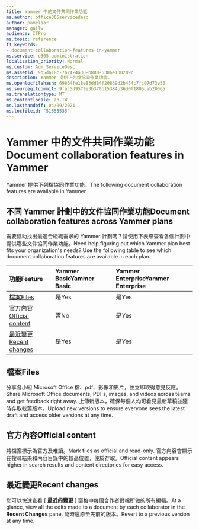 ```yaml
---
title: Yammer 中的文件共同作業功能
ms.author: office365servicedesc
author: pamelaar
manager: gailw
audience: ITPro
ms.topic: reference
f1_keywords:
- document-collaboration-features-in-yammer
ms.service: o365-administration
localization_priority: Normal
ms.custom: Adm_ServiceDesc
ms.assetid: 9b5d618c-7a24-4a30-b880-6306e130209c
description: Yammer 提供下列檔協同作業功能。
ms.openlocfilehash: 69864fe18e83dd84f20869d2b454c7fc07d73e50
ms.sourcegitcommit: 9fac5d9579e3b370b15384b36d0f1805cab20065
ms.translationtype: MT
ms.contentlocale: zh-TW
ms.lasthandoff: 04/09/2021
ms.locfileid: "51653535"
---
```

# <a name="document-collaboration-features-in-yammer"></a><span data-ttu-id="06af8-103">Yammer 中的文件共同作業功能</span><span class="sxs-lookup"><span data-stu-id="06af8-103">Document collaboration features in Yammer</span></span>

<span data-ttu-id="06af8-104">Yammer 提供下列檔協同作業功能。</span><span class="sxs-lookup"><span data-stu-id="06af8-104">The following document collaboration features are available in Yammer.</span></span>
  
## <a name="document-collaboration-features-across-yammer-plans"></a><span data-ttu-id="06af8-105">不同 Yammer 計劃中的文件協同作業功能</span><span class="sxs-lookup"><span data-stu-id="06af8-105">Document collaboration features across Yammer plans</span></span>

<span data-ttu-id="06af8-p101">需要協助找出最適合組織需求的 Yammer 計劃嗎？請使用下表來查看各個計劃中提供哪些文件協同作業功能。</span><span class="sxs-lookup"><span data-stu-id="06af8-p101">Need help figuring out which Yammer plan best fits your organization's needs? Use the following table to see which document collaboration features are available in each plan.</span></span>
  
|<span data-ttu-id="06af8-108">**功能**</span><span class="sxs-lookup"><span data-stu-id="06af8-108">**Feature**</span></span>|<span data-ttu-id="06af8-109">**Yammer Basic**</span><span class="sxs-lookup"><span data-stu-id="06af8-109">**Yammer Basic**</span></span>|<span data-ttu-id="06af8-110">**Yammer Enterprise**</span><span class="sxs-lookup"><span data-stu-id="06af8-110">**Yammer Enterprise**</span></span>|
|:-----|:-----|:-----|
|[<span data-ttu-id="06af8-111">檔案</span><span class="sxs-lookup"><span data-stu-id="06af8-111">Files</span></span>](document-collaboration-features-in-yammer.md#files) <br/> |<span data-ttu-id="06af8-112">是</span><span class="sxs-lookup"><span data-stu-id="06af8-112">Yes</span></span>  <br/> |<span data-ttu-id="06af8-113">是</span><span class="sxs-lookup"><span data-stu-id="06af8-113">Yes</span></span>  <br/> |
|[<span data-ttu-id="06af8-114">官方內容</span><span class="sxs-lookup"><span data-stu-id="06af8-114">Official content</span></span>](document-collaboration-features-in-yammer.md#official-content) <br/> |<span data-ttu-id="06af8-115">否</span><span class="sxs-lookup"><span data-stu-id="06af8-115">No</span></span>  <br/> |<span data-ttu-id="06af8-116">是</span><span class="sxs-lookup"><span data-stu-id="06af8-116">Yes</span></span>  <br/> |
|[<span data-ttu-id="06af8-117">最近變更</span><span class="sxs-lookup"><span data-stu-id="06af8-117">Recent changes</span></span>](document-collaboration-features-in-yammer.md#recent-changes) <br/> |<span data-ttu-id="06af8-118">是</span><span class="sxs-lookup"><span data-stu-id="06af8-118">Yes</span></span>  <br/> |<span data-ttu-id="06af8-119">是</span><span class="sxs-lookup"><span data-stu-id="06af8-119">Yes</span></span>  <br/> |

## <a name="files"></a><span data-ttu-id="06af8-120">檔案</span><span class="sxs-lookup"><span data-stu-id="06af8-120">Files</span></span>

<span data-ttu-id="06af8-121">分享各小組 Microsoft Office 檔、pdf、影像和影片，並立即取得意見反應。</span><span class="sxs-lookup"><span data-stu-id="06af8-121">Share Microsoft Office documents, PDFs, images, and videos across teams and get feedback right away.</span></span> <span data-ttu-id="06af8-122">上傳新版本，確保每個人均可看見最新草稿並隨時存取較舊版本。</span><span class="sxs-lookup"><span data-stu-id="06af8-122">Upload new versions to ensure everyone sees the latest draft and access older versions at any time.</span></span>
  
## <a name="official-content"></a><span data-ttu-id="06af8-123">官方內容</span><span class="sxs-lookup"><span data-stu-id="06af8-123">Official content</span></span>

<span data-ttu-id="06af8-124">將檔案標示為官方及唯讀。</span><span class="sxs-lookup"><span data-stu-id="06af8-124">Mark files as official and read-only.</span></span> <span data-ttu-id="06af8-125">官方內容會顯示在搜尋結果和內容目錄中的較高位置，便於存取。</span><span class="sxs-lookup"><span data-stu-id="06af8-125">Official content appears higher in search results and content directories for easy access.</span></span>

## <a name="recent-changes"></a><span data-ttu-id="06af8-126">最近變更</span><span class="sxs-lookup"><span data-stu-id="06af8-126">Recent changes</span></span>

<span data-ttu-id="06af8-127">您可以快速查看 [ **最近的變更** ] 窗格中每個合作者對檔所做的所有編輯。</span><span class="sxs-lookup"><span data-stu-id="06af8-127">At a glance, view all the edits made to a document by each collaborator in the **Recent Changes** pane.</span></span> <span data-ttu-id="06af8-128">隨時還原至先前的版本。</span><span class="sxs-lookup"><span data-stu-id="06af8-128">Revert to a previous version at any time.</span></span>
  